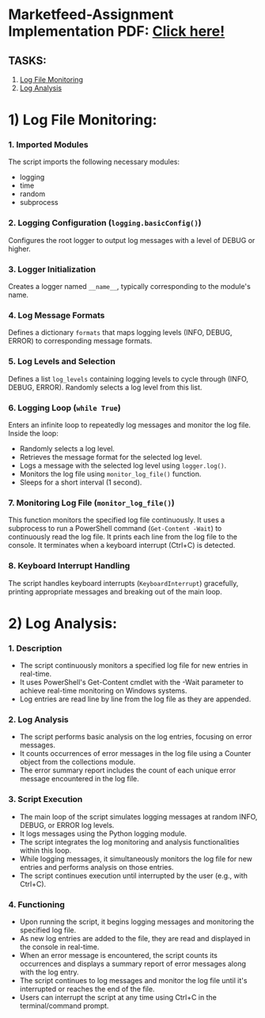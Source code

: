 ﻿# Marketfeed-Assignment Implementation PDF: [Click here! ](https://drive.google.com/file/d/1B4wfbcm9mCM754RYHRBNFOajsUwgdOKj/view?usp=sharing)

## TASKS:
1. [Log File Monitoring](#1-Log-File-Monitoring)
2. [Log Analysis](#2-Log-analysis)

# 1) Log File Monitoring: 

### 1. Imported Modules
   The script imports the following necessary modules:
   - logging
   - time
   - random
   - subprocess

### 2. Logging Configuration (`logging.basicConfig()`)
   Configures the root logger to output log messages with a level of DEBUG or higher.

### 3. Logger Initialization
   Creates a logger named `__name__`, typically corresponding to the module's name.

### 4. Log Message Formats
   Defines a dictionary `formats` that maps logging levels (INFO, DEBUG, ERROR) to corresponding message formats.

### 5. Log Levels and Selection
   Defines a list `log_levels` containing logging levels to cycle through (INFO, DEBUG, ERROR).
   Randomly selects a log level from this list.

### 6. Logging Loop (`while True`)
   Enters an infinite loop to repeatedly log messages and monitor the log file.
   Inside the loop:
   - Randomly selects a log level.
   - Retrieves the message format for the selected log level.
   - Logs a message with the selected log level using `logger.log()`.
   - Monitors the log file using `monitor_log_file()` function.
   - Sleeps for a short interval (1 second).

### 7. Monitoring Log File (`monitor_log_file()`)
   This function monitors the specified log file continuously.
   It uses a subprocess to run a PowerShell command (`Get-Content -Wait`) to continuously read the log file.
   It prints each line from the log file to the console.
   It terminates when a keyboard interrupt (Ctrl+C) is detected.

### 8. Keyboard Interrupt Handling
   The script handles keyboard interrupts (`KeyboardInterrupt`) gracefully, printing appropriate messages and breaking out of the main loop.



# 2) Log Analysis:

### 1. Description
- The script continuously monitors a specified log file for new entries in real-time.
- It uses PowerShell's Get-Content cmdlet with the -Wait parameter to achieve real-time monitoring on Windows systems.
- Log entries are read line by line from the log file as they are appended.

### 2. Log Analysis
- The script performs basic analysis on the log entries, focusing on error messages.
- It counts occurrences of error messages in the log file using a Counter object from the collections module.
- The error summary report includes the count of each unique error message encountered in the log file.

### 3. Script Execution
- The main loop of the script simulates logging messages at random INFO, DEBUG, or ERROR log levels.
- It logs messages using the Python logging module.
- The script integrates the log monitoring and analysis functionalities within this loop.
- While logging messages, it simultaneously monitors the log file for new entries and performs analysis on those entries.
- The script continues execution until interrupted by the user (e.g., with Ctrl+C).

### 4. Functioning
- Upon running the script, it begins logging messages and monitoring the specified log file.
- As new log entries are added to the file, they are read and displayed in the console in real-time.
- When an error message is encountered, the script counts its occurrences and displays a summary report of error messages along with the log entry.
- The script continues to log messages and monitor the log file until it's interrupted or reaches the end of the file.
- Users can interrupt the script at any time using Ctrl+C in the terminal/command prompt.

